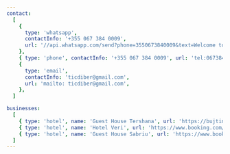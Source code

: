 ```yaml
---
contact:
  [
    {
      type: 'whatsapp',
      contactInfo: '+355 067 384 0009',
      url: '//api.whatsapp.com/send?phone=3550673840009&text=Welcome to Diber',
    },
    { type: 'phone', contactInfo: '+355 067 384 0009', url: 'tel:0673840009' },
    {
      type: 'email',
      contactInfo: 'ticdiber@gmail.com',
      url: 'mailto: ticdiber@gmail.com',
    },
  ]

businesses:
  [
    { type: 'hotel', name: 'Guest House Tershana', url: 'https://bujtinatershana.al/en/home-english/', stars: 5 },
    { type: 'hotel', name: 'Hotel Veri', url: 'https://www.booking.com/hotel/al/hotelveri.en-gb.html?aid=356980&label=gog235jc-1DCAsoBkIJaG90ZWx2ZXJpSDNYA2gGiAEBmAEJuAEHyAEM2AED6AEBiAIBqAIDuAK89J-mBsACAdICJGEwNzk4NzU3LTk3YzAtNDEyYy05OGQ4LTllMjI4MjE1ZTE4YdgCBOACAQ&sid=f69dff574eff3bf940a6c3d14f21beb8&dist=0&keep_landing=1&sb_price_type=total&type=total&', stars: 5 },
    { type: 'hotel', name: 'Guest House Sabriu', url: 'https://www.booking.com/searchresults.en-gb.html?aid=311984&label=guest-house-sabriu-Arq2Xv36WXvoPwpI4p5wDgS589906833490%3Apl%3Ata%3Ap1%3Ap2%3Aac%3Aap%3Aneg%3Afi%3Atiaud-297601666715%3Akwd-639801697665%3Alp9075420%3Ali%3Adec%3Adm%3Appccp%3DUmFuZG9tSVYkc2RlIyh9YTQUGSsRwx9_3qo3uPTHyoo&gclid=CjwKCAjwt52mBhB5EiwA05YKo0wjRd1X1vr4oF6prOS4xUKgwCu5xrmGmXa9wBOXH7pI7DWQnsF-KRoCf78QAvD_BwE&highlighted_hotels=4138147&redirected=1&city=-107660&hlrd=no_dates&source=hotel&expand_sb=1&keep_landing=1&sid=f69dff574eff3bf940a6c3d14f21beb8', stars: 5 },
  ]
---
```


